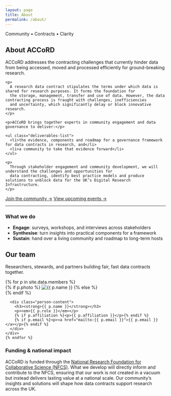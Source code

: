 ```yaml
---
layout: page
title: About
permalink: /about/
---
```


<section class="events-hero flow">
  <p class="eyebrow">Community • Contracts • Clarity</p>
  <h2 class="page-title">About ACCoRD</h2>
    <p class="lead">
      ACCoRD addresses the contracting challenges that currently hinder
      data from being accessed, moved and processed efficiently for ground-breaking research.
    </p>

    <p>
      A research data contract stipulates the terms under which data is shared for research purposes. It forms the foundation for
      the storage, management, transfer and use of data. However, the data contracting process is fraught with challenges, inefficiencies
      and uncertainty, which significantly delay or block innovative research.
    </p>

    <p>ACCoRD brings together experts in community engagement and data governance to deliver:</p>

    <ul class="deliverables-list">
      <li>the evidence, components and roadmap for a governance framework for data contracts in research, and</li>
      <li>a community to take that evidence forward</li>
    </ul>

    <p>
      Through stakeholder engagement and community development, we will understand the challenges and opportunities for
      data contracting, identify best practice models and produce solutions to unblock data for the UK’s Digital Research Infrastructure.
    </p>

  <p class="cta-row">
    <a class="btn btn-primary" href="{{ '/join/' | relative_url }}">Join the community →</a>
    <a class="btn btn-primary" href="{{ '/events/' | relative_url }}">View upcoming events →</a>
  </p>
</section>

<hr class="section-divider" />

<section class="flow what-we-do">
  <h3>What we do</h3>
  <ul class="feature-list">
    <li><strong>Engage</strong>: surveys, workshops, and interviews across stakeholders</li>
    <li><strong>Synthesise</strong>: turn insights into practical components for a framework</li>
    <li><strong>Sustain</strong>: hand over a living community and roadmap to long-term hosts</li>
  </ul>
</section>

<section class="members-section">
  <div class="members-intro">
    <h2>Our team</h2>
    <p>Researchers, stewards, and partners building fair, fast data contracts together.</p>
  </div>

  <div class="people-grid">
    {% for p in site.data.members %}
    <div class="person">
      <div class="person-media">
        {% if p.photo %}
          <img src="{{ p.photo | relative_url }}" alt="{{ p.name }}">
        {% else %}
          <div class="avatar-placeholder" aria-hidden="true"></div>
        {% endif %}
      </div>

      <div class="person-content">
        <h3><strong>{{ p.name }}</strong></h3>
        <p><em>{{ p.role }}</em></p>
        {% if p.affiliation %}<p>{{ p.affiliation }}</p>{% endif %}
        {% if p.email %}<p><a href="mailto:{{ p.email }}">{{ p.email }}</a></p>{% endif %}
      </div>
    </div>
    {% endfor %}

  </div>
</section>

<section class="funding-section flow">
  <h3>Funding & national impact</h3>
  <p>
    ACCoRD is funded through the 
    <a href="https://nfcs-networkplus.ac.uk/" target="_blank" rel="noopener">National Research Foundation for Collaborative Science (NFCS)</a>.
    What we develop will directly inform and contribute to the NFCS, ensuring that our work is not created in a vacuum but 
    instead delivers lasting value at a national scale. Our community’s insights and solutions will shape how data contracts 
    support research across the UK.
  </p>
</section>
